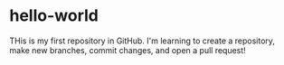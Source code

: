 # hello-world
THis is my first repository in GitHub. I'm learning to create a repository, make new branches, commit changes, and open a pull request!
